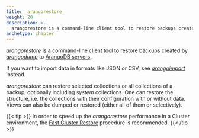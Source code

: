 ```yaml
---
title: _arangorestore_
weight: 20
description: >-
  arangorestore is a command-line client tool to restore backups created by arangodump toArangoDB servers
archetype: chapter
---
```

_arangorestore_ is a command-line client tool to restore backups created by
[_arangodump_](../arangodump/_index.md) to
[ArangoDB servers](../../arangodb-server/_index.md).

If you want to import data in formats like JSON or CSV, see
[_arangoimport_](../arangoimport/_index.md) instead.

_arangorestore_ can restore selected collections or all collections of a backup,
optionally including _system_ collections. One can restore the structure, i.e.
the collections with their configuration with or without data.
Views can also be dumped or restored (either all of them or selectively).

{{< tip >}}
In order to speed up the _arangorestore_ performance in a Cluster environment,
the [Fast Cluster Restore](fast-cluster-restore.md)
procedure is recommended.
{{< /tip >}}

